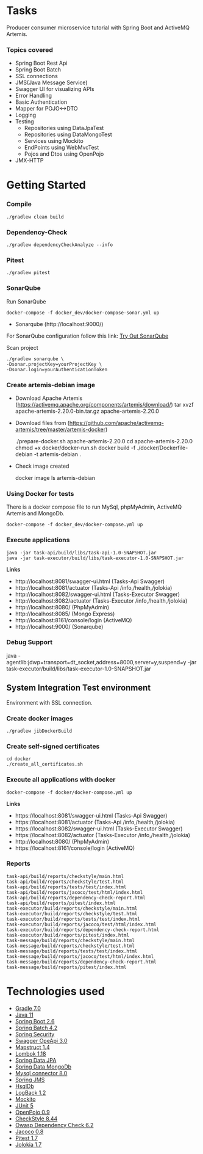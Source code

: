 # Tasks
Producer consumer microservice tutorial with Spring Boot and ActiveMQ Artemis.

### Topics covered
- Spring Boot Rest Api
- Spring Boot Batch
- SSL connections
- JMS(Java Message Service)
- Swagger UI for visualizing APIs
- Error Handling
- Basic Authentication
- Mapper for POJO<->DTO 
- Logging
- Testing
    - Repositories using DataJpaTest
    - Repositories using DataMongoTest
    - Services using Mockito
    - EndPoints using WebMvcTest
    - Pojos and Dtos using OpenPojo
- JMX-HTTP

# Getting Started
### Compile
    ./gradlew clean build

### Dependency-Check
    ./gradlew dependencyCheckAnalyze --info

### Pitest
    ./gradlew pitest

### SonarQube
Run SonarQube

    docker-compose -f docker_dev/docker-compose-sonar.yml up

 - Sonarqube (http://localhost:9000/)

For SonarQube configuration follow this link: [Try Out SonarQube](https://docs.sonarqube.org/latest/setup/get-started-2-minutes/)

Scan project

    ./gradlew sonarqube \
    -Dsonar.projectKey=yourProjectKey \
    -Dsonar.login=yourAuthenticationToken

### Create artemis-debian image
 - Download Apache Artemis (https://activemq.apache.org/components/artemis/download/)
    tar xvzf apache-artemis-2.20.0-bin.tar.gz apache-artemis-2.20.0
 - Download files from (https://github.com/apache/activemq-artemis/tree/master/artemis-docker)

    ./prepare-docker.sh apache-artemis-2.20.0
    cd apache-artemis-2.20.0
    chmod +x docker/docker-run.sh
    docker build -f ./docker/Dockerfile-debian -t artemis-debian .

 - Check image created

    docker image ls artemis-debian

### Using Docker for tests
There is a docker compose file to run MySql, phpMyAdmin, ActiveMQ Artemis and MongoDb.

    docker-compose -f docker_dev/docker-compose.yml up

### Execute applications
    java -jar task-api/build/libs/task-api-1.0-SNAPSHOT.jar
    java -jar task-executor/build/libs/task-executor-1.0-SNAPSHOT.jar

**Links**
 - http://localhost:8081/swagger-ui.html (Tasks-Api Swagger)
 - http://localhost:8081/actuator (Tasks-Api /info,/health,/jolokia)
 - http://localhost:8082/swagger-ui.html (Tasks-Executor Swagger)
 - http://localhost:8082/actuator (Tasks-Executor /info,/health,/jolokia)
 - http://localhost:8080/ (PhpMyAdmin)
 - http://localhost:8085/ (Mongo Express)
 - http://localhost:8161/console/login (ActiveMQ)
 - http://localhost:9000/ (Sonarqube)

### Debug Support
java -agentlib:jdwp=transport=dt_socket,address=8000,server=y,suspend=y -jar task-executor/build/libs/task-executor-1.0-SNAPSHOT.jar

## System Integration Test environment
Environment with SSL connection.

### Create docker images
    ./gradlew jibDockerBuild

### Create self-signed certificates
    cd docker
    ./create_all_certificates.sh

### Execute all applications with docker

    docker-compose -f docker/docker-compose.yml up

**Links**
 - https://localhost:8081/swagger-ui.html (Tasks-Api Swagger)
 - https://localhost:8081/actuator (Tasks-Api /info,/health,/jolokia)
 - https://localhost:8082/swagger-ui.html (Tasks-Executor Swagger)
 - https://localhost:8082/actuator (Tasks-Executor /info,/health,/jolokia)
 - http://localhost:8080/ (PhpMyAdmin)
 - https://localhost:8161/console/login (ActiveMQ)

### Reports
    task-api/build/reports/checkstyle/main.html
    task-api/build/reports/checkstyle/test.html
    task-api/build/reports/tests/test/index.html
    task-api/build/reports/jacoco/test/html/index.html
    task-api/build/reports/dependency-check-report.html
    task-api/build/reports/pitest/index.html
    task-executor/build/reports/checkstyle/main.html
    task-executor/build/reports/checkstyle/test.html
    task-executor/build/reports/tests/test/index.html
    task-executor/build/reports/jacoco/test/html/index.html
    task-executor/build/reports/dependency-check-report.html
    task-executor/build/reports/pitest/index.html
    task-message/build/reports/checkstyle/main.html
    task-message/build/reports/checkstyle/test.html
    task-message/build/reports/tests/test/index.html
    task-message/build/reports/jacoco/test/html/index.html
    task-message/build/reports/dependency-check-report.html
    task-message/build/reports/pitest/index.html
    

# Technologies used
- [Gradle 7.0](https://gradle.org/)
- [Java 11](https://openjdk.java.net/projects/jdk/11/)
- [Spring Boot 2.6](https://spring.io/projects/spring-boot)
- [Spring Batch 4.2](https://spring.io/projects/spring-batch)
- [Spring Security](https://spring.io/projects/spring-security)
- [Swagger OpeApi 3.0](https://swagger.io/specification/)
- [Mapstruct 1.4](https://mapstruct.org/)
- [Lombok 1.18](https://projectlombok.org/)
- [Spring Data JPA](https://projects.spring.io/spring-data-jpa)
- [Spring Data MongoDb](https://spring.io/projects/spring-data-mongodb)
- [Mysql connector 8.0](https://www.mysql.com/products/connector/)
- [Spring JMS](https://spring.io/guides/gs/messaging-jms/)
- [HsqlDb](http://hsqldb.org/)
- [LogBack 1.2](https://logback.qos.ch/)
- [Mockito](https://site.mockito.org/)
- [JUnit 5](https://junit.org/junit5/)
- [OpenPojo 0.9](https://github.com/OpenPojo)
- [CheckStyle 8.44](https://checkstyle.sourceforge.io/)
- [Owasp Dependency Check 6.2](https://owasp.org/www-project-dependency-check/)
- [Jacoco 0.8](https://www.jacoco.org/)
- [Pitest 1.7](https://pitest.org/)
- [Jolokia 1.7](https://jolokia.org/)
